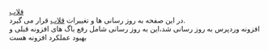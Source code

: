 <a href="https://gholab.ir">قلاب</a>
<br/>
در این صفحه به روز رسانی ها و تغییرات <a href="https://gholab.ir">قلاب</a> قرار می گیرد.
<br/>
افزونه وردپرس به روز رسانی شد،این به روز رسانی شامل رفع باگ های افزونه قبلی و بهبود عملکرد افزونه هست
